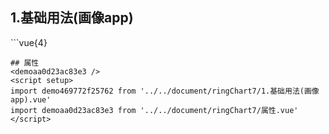 ## 1.基础用法(画像app)
<demo469772f25762 />
```vue{4}
<template>
    <ring-chart-7 ref="chartRef" v-bind="chartOption"></ring-chart-7>
</template>
<script setup>
import { ref, onMounted } from 'vue';

const chartRef = ref();
const unit = '单位';

const seriesData = [
    { value: 1048, name: '专利' },
    { value: 735, name: '作品著作权' },
    { value: 580, name: '软件著作权' },
    { value: 484, name: '网站' },
    { value: 484, name: '资质证书' },
    { value: 484, name: '商标' }
];
// 组合配置项
const chartOption = {
    unit: '个',
    title: '累计知识产权数',
    centerDisplay: 'sum',
    seriesData
};

onMounted(() => chartRef.value.renderChart());
</script>
<style lang="scss" scoped>
.zrx-chart {
    height: 340px;
    background-color: white;
}
</style>

```
## 属性
<demoaa0d23ac83e3 />
<script setup>
import demo469772f25762 from '../../document/ringChart7/1.基础用法(画像app).vue'
import demoaa0d23ac83e3 from '../../document/ringChart7/属性.vue'
</script>